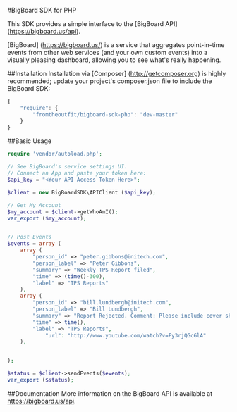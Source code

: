 #BigBoard SDK for PHP

This SDK provides a simple interface to the [BigBoard API] (https://bigboard.us/api). 

[BigBoard] (https://bigboard.us/) is a service that aggregates point-in-time events from other web services (and your own custom events) into a visually pleasing dashboard, allowing you to see what's really happening.


##Installation
Installation via [Composer] (http://getcomposer.org) is highly recommended; update your project's composer.json file to include the BigBoard SDK:
```javascript
{
    "require": {
        "fromtheoutfit/bigboard-sdk-php": "dev-master"
    }
}
```

##Basic Usage
```php
require 'vendor/autoload.php';

// See BigBoard's service settings UI. 
// Connect an App and paste your token here:
$api_key = "<Your API Access Token Here>";

$client = new BigBoardSDK\APIClient ($api_key);

// Get My Account
$my_account = $client->getWhoAmI();
var_export ($my_account);


// Post Events
$events = array (
	array (
	    "person_id" => "peter.gibbons@initech.com",
	    "person_label" => "Peter Gibbons",
	    "summary" => "Weekly TPS Report filed",
	    "time" => (time()-300), 
	    "label" => "TPS Reports"
	),
	array (
	    "person_id" => "bill.lundbergh@initech.com",
	    "person_label" => "Bill Lundbergh",
	    "summary" => "Report Rejected. Comment: Please include cover sheet. Mmmmkay?",
	    "time" => time(),
	    "label" => "TPS Reports",
            "url": "http://www.youtube.com/watch?v=Fy3rjQGc6lA"
	),


);

$status = $client->sendEvents($events);
var_export ($status);
```

##Documentation
More information on the BigBoard API is available at https://bigboard.us/api.
